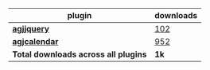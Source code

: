 plugin|downloads
------|----------
[**agjjquery**](https://www.npmjs.com/package/agjjquery)|[102](https://www.npmjs.com/package/agjjquery)
[**agjcalendar**](https://www.npmjs.com/package/agjcalendar)|[952](https://www.npmjs.com/package/agjcalendar)
**Total downloads across all plugins**|**1k**
